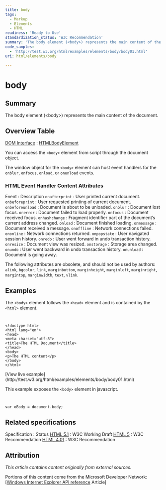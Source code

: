 ```yaml
---
title: body
tags:
  - Markup
  - Elements
  - HTML
readiness: 'Ready to Use'
standardization_status: 'W3C Recommendation'
summary: 'The body element (<body>) represents the main content of the document.'
code_samples:
  - 'http://test.w3.org/html/examples/elements/body/body01.html'
uri: html/elements/body

---
```

# body

## Summary

The body element (\<body\>) represents the main content of the document.

## Overview Table

[DOM Interface](/dom/interface)
:   [HTMLBodyElement](/dom/HTMLBodyElement)

You can access the `<body>` element from script through the document object.

The window object for the `<body>` element can host event handlers for the `onblur`, `onfocus`, `onload`, or `onunload` events.

### HTML Event Handler Content Attributes

Event
:   Description
`onafterprint`
:   User printed current document.
`onbeforeprint`
:   User requested printing of current document.
`onbeforeunload`
:   Document is about to be unloaded.
`onblur`
:   Document lost focus.
`onerror`
:   Document failed to load properly.
`onfocus`
:   Document received focus.
`onhashchange`
:   Fragment identifier part of the document’s current address changed.
`onload`
:   Document finished loading.
`onmessage`
:   Document received a message.
`onoffline`
:   Network connections failed.
`ononline`
:   Network connections returned.
`onpopstate`
:   User navigated session history.
`onredo`
:   User went forward in undo transaction history.
`onresize`
:   Document view was resized.
`onstorage`
:   Storage area changed.
`onundo`
:   User went backward in undo transaction history.
`onunload`
:   Document is going away.

The following attributes are obsolete, and should not be used by authors: `alink`, `bgcolor`, `link`, `marginbottom`, `marginheight`, `marginleft`, `marginright`, `margintop`, `marginwidth`, `text`, `vlink`.

## Examples

The `<body>` element follows the `<head>` element and is contained by the `<html>` element.

``` {.html}


<!doctype html>
<html lang="en">
<head>
<meta charset="utf-8">
<title>The HTML Document</title>
</head>
<body>
<p>The HTML content</p>
</body>
</html>
```

</pre>
[View live example](http://test.w3.org/html/examples/elements/body/body01.html)

This example exposes the `<body>` element in javascript.

``` {.js}


var oBody = document.body;
```

</pre>

## Related specifications

Specification
:   Status
[HTML 5.1](http://www.w3.org/TR/html51/sections.html#the-body-element)
:   W3C Working Draft
[HTML 5](http://www.w3.org/TR/html5/sections.html#the-body-element)
:   W3C Recommendation
[HTML 4.01](http://www.w3.org/TR/html401/struct/global.html#edef-BODY)
:   W3C Recommendation

## Attribution

*This article contains content originally from external sources.*

Portions of this content come from the Microsoft Developer Network: [[Windows Internet Explorer API reference](http://msdn.microsoft.com/en-us/library/ie/hh828809%28v=vs.85%29.aspx) Article]

